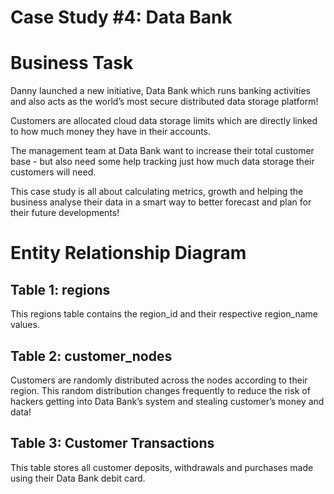 # Case Study #4: Data Bank

# Business Task
Danny launched a new initiative, Data Bank which runs banking activities and also acts as the world’s most secure distributed data storage platform!

Customers are allocated cloud data storage limits which are directly linked to how much money they have in their accounts.

The management team at Data Bank want to increase their total customer base - but also need some help tracking just how much data storage their customers will need.

This case study is all about calculating metrics, growth and helping the business analyse their data in a smart way to better forecast and plan for their future developments!

 # Entity Relationship Diagram
## Table 1: regions
This regions table contains the region_id and their respective region_name values.

## Table 2: customer_nodes
Customers are randomly distributed across the nodes according to their region. This random distribution changes frequently to reduce the risk of hackers getting into Data Bank’s system and stealing customer’s money and data!

## Table 3: Customer Transactions
This table stores all customer deposits, withdrawals and purchases made using their Data Bank debit card.



